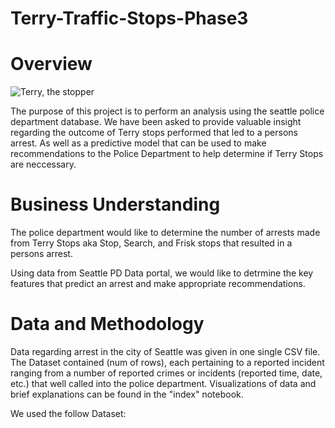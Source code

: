 # Terry-Traffic-Stops-Phase3

# Overview


![Terry, the stopper](./data/terr_stop_cartoon.png)

The purpose of this project is to perform an analysis using the seattle police department database. We have been asked to  provide valuable insight regarding the outcome of Terry stops performed that led to a persons arrest.
As well as a predictive model that can be used to make recommendations to the Police Department to help determine if Terry Stops are neccessary.

# Business Understanding

The police department would like to determine the number of arrests made from Terry Stops aka Stop, Search, and Frisk stops that resulted in a persons arrest.

Using data from Seattle PD Data portal, we would like to detrmine the key features that predict an arrest and make appropriate recommendations.

# Data and Methodology

Data regarding arrest in the city of Seattle was given in one single CSV file. The Dataset contained (num of rows), each pertaining to a reported incident ranging from a number of reported crimes or incidents (reported time, date, etc.) that well called into the police department.
Visualizations of data and brief explanations can be found in the "index" notebook.

We used the follow Dataset:



